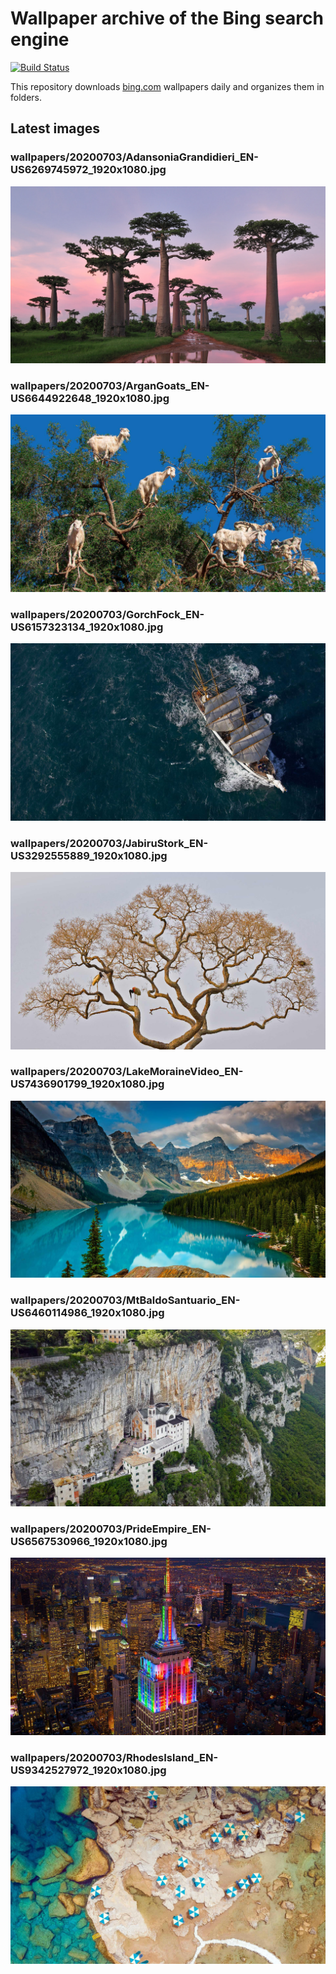 # Wallpaper archive of the Bing search engine

[![Build Status](https://travis-ci.org/kijart/bing-daily-images-dl.svg?branch=wallpapers)](https://travis-ci.org/kijart/bing-daily-images-dl)

This repository downloads [bing.com](https://www.bing.com) wallpapers daily and organizes them in folders.

## Latest images

<!-- Wallpapers -->

### wallpapers/20200703/AdansoniaGrandidieri_EN-US6269745972_1920x1080.jpg

![wallpapers/20200703/AdansoniaGrandidieri_EN-US6269745972_1920x1080.jpg](wallpapers/20200703/AdansoniaGrandidieri_EN-US6269745972_1920x1080.jpg)

### wallpapers/20200703/ArganGoats_EN-US6644922648_1920x1080.jpg

![wallpapers/20200703/ArganGoats_EN-US6644922648_1920x1080.jpg](wallpapers/20200703/ArganGoats_EN-US6644922648_1920x1080.jpg)

### wallpapers/20200703/GorchFock_EN-US6157323134_1920x1080.jpg

![wallpapers/20200703/GorchFock_EN-US6157323134_1920x1080.jpg](wallpapers/20200703/GorchFock_EN-US6157323134_1920x1080.jpg)

### wallpapers/20200703/JabiruStork_EN-US3292555889_1920x1080.jpg

![wallpapers/20200703/JabiruStork_EN-US3292555889_1920x1080.jpg](wallpapers/20200703/JabiruStork_EN-US3292555889_1920x1080.jpg)

### wallpapers/20200703/LakeMoraineVideo_EN-US7436901799_1920x1080.jpg

![wallpapers/20200703/LakeMoraineVideo_EN-US7436901799_1920x1080.jpg](wallpapers/20200703/LakeMoraineVideo_EN-US7436901799_1920x1080.jpg)

### wallpapers/20200703/MtBaldoSantuario_EN-US6460114986_1920x1080.jpg

![wallpapers/20200703/MtBaldoSantuario_EN-US6460114986_1920x1080.jpg](wallpapers/20200703/MtBaldoSantuario_EN-US6460114986_1920x1080.jpg)

### wallpapers/20200703/PrideEmpire_EN-US6567530966_1920x1080.jpg

![wallpapers/20200703/PrideEmpire_EN-US6567530966_1920x1080.jpg](wallpapers/20200703/PrideEmpire_EN-US6567530966_1920x1080.jpg)

### wallpapers/20200703/RhodesIsland_EN-US9342527972_1920x1080.jpg

![wallpapers/20200703/RhodesIsland_EN-US9342527972_1920x1080.jpg](wallpapers/20200703/RhodesIsland_EN-US9342527972_1920x1080.jpg)

